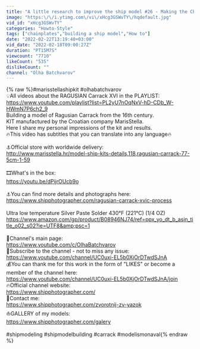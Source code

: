 ```yaml
---
title: "A little research to improve the ship model #26 - Making the Chainplates - RAGUSIAN CARRACK XVIc"
image: "https:\/\/i.ytimg.com\/vi\/xHcg3GSWvTY\/hqdefault.jpg"
vid_id: "xHcg3GSWvTY"
categories: "Howto-Style"
tags: ["chainplates","building a ship model","How to"]
date: "2022-02-22T13:19:40+03:00"
vid_date: "2022-02-18T09:00:27Z"
duration: "PT15M7S"
viewcount: "7710"
likeCount: "535"
dislikeCount: ""
channel: "Olha Batchvarov"
---
```

{% raw %}#marisstellashipkit #olhabatchvarov<br />💡All videos about the RAGUSIAN Carrack XVI in the PLAYLIST:<br /><a rel="nofollow" target="blank" href="https://www.youtube.com/playlist?list=PL2yU7nOqNxV-hD-CDb_W-HWmN7P6ch2_9">https://www.youtube.com/playlist?list=PL2yU7nOqNxV-hD-CDb_W-HWmN7P6ch2_9</a><br />Building a model of Ragusian Carrack from the 16th century. <br />KIT manufactured by the Croatian company MarisStella. <br />Here I share my personal impressions of the kit and results. <br />🔥This video has subtitles that you can translate into any language🔥<br /><br />⚓️Official store with worldwide delivery:<br /><a rel="nofollow" target="blank" href="http://www.marisstella.hr/model-ship-kits-details,118,ragusian-carrack-77-5cm-1-59">http://www.marisstella.hr/model-ship-kits-details,118,ragusian-carrack-77-5cm-1-59</a><br /><br />🎞What's in the box:<br /><a rel="nofollow" target="blank" href="https://youtu.be/dPijrOUcb9o">https://youtu.be/dPijrOUcb9o</a><br /><br />⚓️You can find more details and photographs here:<br /><a rel="nofollow" target="blank" href="https://www.shipphotographer.com/ragusian-carrack-xvic-process">https://www.shipphotographer.com/ragusian-carrack-xvic-process</a><br /><br />Ultra low temperature Silver Paste Solder 430°F (221°C) (1/4 OZ)<br /><a rel="nofollow" target="blank" href="https://www.amazon.com/gp/product/B08946NJ74/ref=ppx_yo_dt_b_asin_title_o02_s02?ie=UTF8&amp;psc=1">https://www.amazon.com/gp/product/B08946NJ74/ref=ppx_yo_dt_b_asin_title_o02_s02?ie=UTF8&amp;psc=1</a><br /><br />🔴Channel's main page:<br /><a rel="nofollow" target="blank" href="https://www.youtube.com/c/OlhaBatchvarov">https://www.youtube.com/c/OlhaBatchvarov</a><br />🔔Subscribe to the channel - not to miss any issue:<br /><a rel="nofollow" target="blank" href="https://www.youtube.com/channel/UC0uxi-EL5b0XjOrDTwdSJnA">https://www.youtube.com/channel/UC0uxi-EL5b0XjOrDTwdSJnA</a><br />💰You can thank me for this work in the form of &quot;LIKES&quot; or become a member of the channel here:<br /><a rel="nofollow" target="blank" href="https://www.youtube.com/channel/UC0uxi-EL5b0XjOrDTwdSJnA/join">https://www.youtube.com/channel/UC0uxi-EL5b0XjOrDTwdSJnA/join</a><br />🔥Official channel website:<br /><a rel="nofollow" target="blank" href="https://www.shipphotographer.com/">https://www.shipphotographer.com/</a><br />📨Contact me:<br /><a rel="nofollow" target="blank" href="https://www.shipphotographer.com/zvorotnij-zv-yazok">https://www.shipphotographer.com/zvorotnij-zv-yazok</a><br />⛵️GALLERY of my models:<br /><a rel="nofollow" target="blank" href="https://www.shipphotographer.com/galery">https://www.shipphotographer.com/galery</a><br /><br />#shipmodeling #shipmodelbuilding #carrack #modelismonaval{% endraw %}
